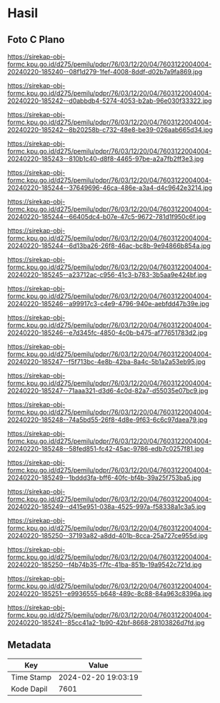 # Hasil

## Foto C Plano

https://sirekap-obj-formc.kpu.go.id/d275/pemilu/pdpr/76/03/12/20/04/7603122004004-20240220-185240--08f1d279-1fef-4008-8ddf-d02b7a9fa869.jpg

https://sirekap-obj-formc.kpu.go.id/d275/pemilu/pdpr/76/03/12/20/04/7603122004004-20240220-185242--d0abbdb4-5274-4053-b2ab-96e030f33322.jpg

https://sirekap-obj-formc.kpu.go.id/d275/pemilu/pdpr/76/03/12/20/04/7603122004004-20240220-185242--8b20258b-c732-48e8-be39-026aab665d34.jpg

https://sirekap-obj-formc.kpu.go.id/d275/pemilu/pdpr/76/03/12/20/04/7603122004004-20240220-185243--810b1c40-d8f8-4465-97be-a2a7fb2ff3e3.jpg

https://sirekap-obj-formc.kpu.go.id/d275/pemilu/pdpr/76/03/12/20/04/7603122004004-20240220-185244--37649696-46ca-486e-a3a4-d4c9642e3214.jpg

https://sirekap-obj-formc.kpu.go.id/d275/pemilu/pdpr/76/03/12/20/04/7603122004004-20240220-185244--66405dc4-b07e-47c5-9672-781d1f950c6f.jpg

https://sirekap-obj-formc.kpu.go.id/d275/pemilu/pdpr/76/03/12/20/04/7603122004004-20240220-185244--6d13ba26-26f8-46ac-bc8b-9e94866b854a.jpg

https://sirekap-obj-formc.kpu.go.id/d275/pemilu/pdpr/76/03/12/20/04/7603122004004-20240220-185245--a23712ac-c956-41c3-b783-3b5aa9e424bf.jpg

https://sirekap-obj-formc.kpu.go.id/d275/pemilu/pdpr/76/03/12/20/04/7603122004004-20240220-185246--a99917c3-c4e9-4796-940e-aebfdd47b39e.jpg

https://sirekap-obj-formc.kpu.go.id/d275/pemilu/pdpr/76/03/12/20/04/7603122004004-20240220-185246--e7d345fc-4850-4c0b-b475-af77651783d2.jpg

https://sirekap-obj-formc.kpu.go.id/d275/pemilu/pdpr/76/03/12/20/04/7603122004004-20240220-185247--f5f713bc-4e8b-42ba-8a4c-5b1a2a53eb95.jpg

https://sirekap-obj-formc.kpu.go.id/d275/pemilu/pdpr/76/03/12/20/04/7603122004004-20240220-185247--71aaa321-d3d6-4c0d-82a7-d55035e07bc9.jpg

https://sirekap-obj-formc.kpu.go.id/d275/pemilu/pdpr/76/03/12/20/04/7603122004004-20240220-185248--74a5bd55-26f8-4d8e-9f63-6c6c97daea79.jpg

https://sirekap-obj-formc.kpu.go.id/d275/pemilu/pdpr/76/03/12/20/04/7603122004004-20240220-185248--58fed851-fc42-45ac-9786-edb7c0257f81.jpg

https://sirekap-obj-formc.kpu.go.id/d275/pemilu/pdpr/76/03/12/20/04/7603122004004-20240220-185249--1bddd3fa-bff6-40fc-bf4b-39a25f753ba5.jpg

https://sirekap-obj-formc.kpu.go.id/d275/pemilu/pdpr/76/03/12/20/04/7603122004004-20240220-185249--d415e951-038a-4525-997a-f58338a1c3a5.jpg

https://sirekap-obj-formc.kpu.go.id/d275/pemilu/pdpr/76/03/12/20/04/7603122004004-20240220-185250--37193a82-a8dd-401b-8cca-25a727ce955d.jpg

https://sirekap-obj-formc.kpu.go.id/d275/pemilu/pdpr/76/03/12/20/04/7603122004004-20240220-185250--f4b74b35-f7fc-41ba-851b-19a9542c721d.jpg

https://sirekap-obj-formc.kpu.go.id/d275/pemilu/pdpr/76/03/12/20/04/7603122004004-20240220-185251--e9936555-b648-489c-8c88-84a963c8396a.jpg

https://sirekap-obj-formc.kpu.go.id/d275/pemilu/pdpr/76/03/12/20/04/7603122004004-20240220-185241--85cc41a2-1b90-42bf-8668-28103826d7fd.jpg


## Metadata

| Key        | Value               |
| ---------- | ------------------- |
| Time Stamp | 2024-02-20 19:03:19 |
| Kode Dapil | 7601                |



